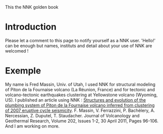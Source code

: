 This the NNK golden book

# Introduction #

Please let a comment to this page to notify yourself as a NNK user. 'Hello!' can be enough but names, instituts and detail about your use of NNK are welcomed !

# Exemple #

My name is Fred Massin, Univ. of Utah, I used NNK for structural modeling of Piton de la Fournaise volcano (La Réunion, France) and for tectonic and volcano-tectonic earthquakes clustering at Yellowstone volcano (Wyoming, US). I published an article using NNK : [Structures and evolution of the plumbing system of Piton de la Fournaise volcano inferred from clustering of 2007 eruptive cycle seismicity](http://www.sciencedirect.com/science/article/pii/S0377027311000333). F. Massin, V. Ferrazzini, P. Bachèlery, A. Nercessian, Z. Duputel, T. Staudacher. Journal of Volcanology and Geothermal Research, Volume 202, Issues 1-2, 30 April 2011, Pages 96-106. And I am working on more.